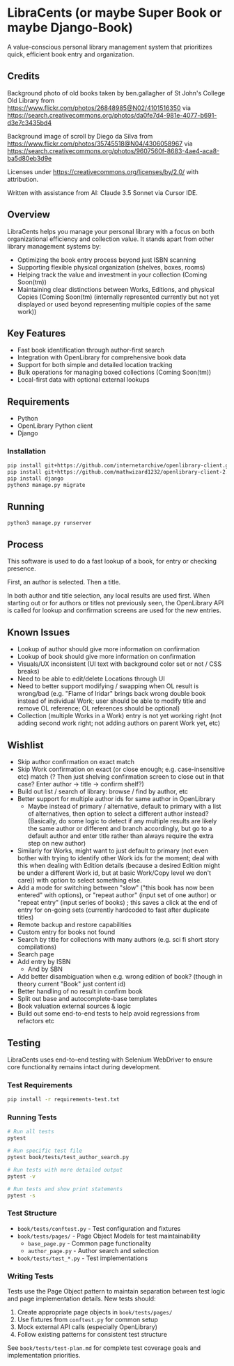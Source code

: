 # LibraCents (or maybe Super Book or maybe Django-Book)
A value-conscious personal library management system that prioritizes quick, efficient book entry and organization.

## Credits

Background photo of old books taken by ben.gallagher of St John's College Old Library from https://www.flickr.com/photos/26848985@N02/4101516350 via https://search.creativecommons.org/photos/da0fe7d4-981e-4077-b691-d3e7c3435bd4

Background image of scroll by Diego da Silva from https://www.flickr.com/photos/35745518@N04/4306058967 via https://search.creativecommons.org/photos/9607560f-8683-4ae4-aca8-ba5d80eb3d9e

Licenses under https://creativecommons.org/licenses/by/2.0/ with attribution.

Written with assistance from AI: Claude 3.5 Sonnet via Cursor IDE.

## Overview
LibraCents helps you manage your personal library with a focus on both organizational efficiency and collection value. It stands apart from other library management systems by:

- Optimizing the book entry process beyond just ISBN scanning
- Supporting flexible physical organization (shelves, boxes, rooms)
- Helping track the value and investment in your collection (Coming Soon(tm))
- Maintaining clear distinctions between Works, Editions, and physical Copies (Coming Soon(tm) (internally represented currently but not yet displayed or used beyond representing multiple copies of the same work))

## Key Features
- Fast book identification through author-first search
- Integration with OpenLibrary for comprehensive book data
- Support for both simple and detailed location tracking
- Bulk operations for managing boxed collections (Coming Soon(tm))
- Local-first data with optional external lookups

## Requirements
- Python
- OpenLibrary Python client
- Django

### Installation
```bash
pip install git+https://github.com/internetarchive/openlibrary-client.git
pip install git+https://github.com/mathwizard1232/openlibrary-client-2.git
pip install django
python3 manage.py migrate
```

## Running
```bash
python3 manage.py runserver
```

## Process
This software is used to do a fast lookup of a book, for entry or checking presence.

First, an author is selected. Then a title.

In both author and title selection, any local results are used first. When starting out or for authors or titles
not previously seen, the OpenLibrary API is called for lookup and confirmation screens are used for the new entries.

## Known Issues
* Lookup of author should give more information on confirmation
* Lookup of book should give more information on confirmation
* Visuals/UX inconsistent (UI text with background color set or not / CSS breaks)
* Need to be able to edit/delete Locations through UI
* Need to better support modifying / swapping when OL result is wrong/bad (e.g. "Flame of Iridar" brings back wrong double book instead of individual Work; user should be able to modify title and remove OL reference; OL references should be optional)
* Collection (multiple Works in a Work) entry is not yet working right (not adding second work right; not adding authors on parent Work yet, etc)

## Wishlist
* Skip author confirmation on exact match
* Skip Work confirmation on exact (or close enough; e.g. case-insensitive etc) match (? Then just shelving confirmation screen to close out in that case? Enter author -> title -> confirm shelf?)
* Build out list / search of library: browse / find by author, etc
* Better support for multiple author ids for same author in OpenLibrary
  * Maybe instead of primary / alternative, default to primary with a list of alternatives, then option to select a different author instead? (Basically, do some logic to detect if any multiple results are likely the same author or different and branch accordingly, but go to a default author and enter title rather than always require the extra step on new author)
* Similarly for Works, might want to just default to primary (not even bother with trying to identify other Work ids for the moment; deal with this when dealing with Edition details (because a desired Edition might be under a different Work id, but at basic Work/Copy level we don't care)) with option to select something else.
* Add a mode for switching between "slow" ("this book has now been entered" with options), or "repeat author" (input set of one author) or "repeat entry" (input series of books) ; this saves a click at the end of entry for on-going sets (currently hardcoded to fast after duplicate titles)
* Remote backup and restore capabilities
* Custom entry for books not found
* Search by title for collections with many authors (e.g. sci fi short story compilations)
* Search page
* Add entry by ISBN
  * And by SBN
* Add better disambiguation when e.g. wrong edition of book? (though in theory current "Book" just content id)
* Better handling of no result in confirm book
* Split out base and autocomplete-base templates
* Book valuation external sources & logic
* Build out some end-to-end tests to help avoid regressions from refactors etc

## Testing
LibraCents uses end-to-end testing with Selenium WebDriver to ensure core functionality remains intact during development.

### Test Requirements
```bash
pip install -r requirements-test.txt
```

### Running Tests
```bash
# Run all tests
pytest

# Run specific test file
pytest book/tests/test_author_search.py

# Run tests with more detailed output
pytest -v

# Run tests and show print statements
pytest -s
```

### Test Structure
- `book/tests/conftest.py` - Test configuration and fixtures
- `book/tests/pages/` - Page Object Models for test maintainability
  - `base_page.py` - Common page functionality
  - `author_page.py` - Author search and selection
- `book/tests/test_*.py` - Test implementations

### Writing Tests
Tests use the Page Object pattern to maintain separation between test logic and page implementation details. New tests should:
1. Create appropriate page objects in `book/tests/pages/`
2. Use fixtures from `conftest.py` for common setup
3. Mock external API calls (especially OpenLibrary)
4. Follow existing patterns for consistent test structure

See `book/tests/test-plan.md` for complete test coverage goals and implementation priorities.